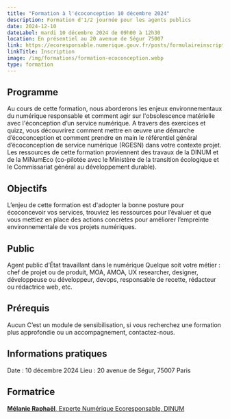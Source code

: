 ```yaml
---
title: "Formation à l'écoconception 10 décembre 2024"
description: Formation d'1/2 journée pour les agents publics
date: 2024-12-10
dateLabel: mardi 10 décembre 2024 de 09h00 à 12h30
location: En présentiel au 20 avenue de Ségur 75007
link: https://ecoresponsable.numerique.gouv.fr/posts/formulaireinscriptionformations/
linkTitle: Inscription
image: /img/formations/formation-ecoconception.webp
type: formation
---
```



## Programme 
Au cours de cette formation, nous aborderons les enjeux environnementaux du numérique responsable et comment agir sur l'obsolescence matérielle avec l'éconception d’un service numérique.
A travers des exercices et quizz, vous découvrirez comment mettre en œuvre une démarche d’écoconception et comment prendre en main le référentiel général d’écoconception de service numérique (RGESN) dans votre contexte projet.
Les ressources de cette formation proviennent des travaux de la DINUM et de la MiNumEco (co-pilotée avec le Ministère de la transition écologique et le Commissariat général au développement durable).

## Objectifs
L’enjeu de cette formation est d'adopter la bonne posture pour écoconcevoir vos services, trouviez les ressources pour l’évaluer et que vous mettiez en place des actions concrètes pour améliorer l’empreinte environnementale de vos projets numériques.

## Public
Agent public d’État travaillant dans le numérique
Quelque soit votre métier : chef de projet ou de produit, MOA, AMOA, UX researcher, designer, développeuse ou développeur, devops, responsable de recette, rédacteur ou rédactrice web, etc.

## Prérequis
Aucun
C’est un module de sensibilisation, si vous recherchez une formation plus approfondie ou un accompagnement, contactez-nous.

## Informations pratiques
Date : 10 décembre 2024
Lieu : 20 avenue de Ségur, 75007 Paris

## Formatrice
[**Mélanie Raphaël**, Experte Numérique Ecoresponsable, DINUM ](https://fr.linkedin.com/in/melanieraphael)
